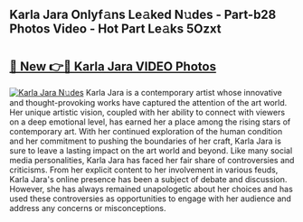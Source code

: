 ## Karla Jara Onlyf𝚊ns Le𝚊ked N𝚞des - Part-b28 Photos Video - Hot Part Le𝚊ks 5Ozxt

# <h2><a href="http://ac4912.deff.icu/?id=Karla+Jara">🔗 New 👉🔴 Karla Jara VIDEO Photos</a></h2>

[![Karla Jara N𝚞des](https://i.imgur.com/rIISA9y.gif)](http://ac4912.deff.icu/?id=Karla+Jara)
Karla Jara is a contemporary artist whose innovative and thought-provoking works have captured the attention of the art world. Her unique artistic vision, coupled with her ability to connect with viewers on a deep emotional level, has earned her a place among the rising stars of contemporary art. With her continued exploration of the human condition and her commitment to pushing the boundaries of her craft, Karla Jara is sure to leave a lasting impact on the art world and beyond. Like many social media personalities, Karla Jara has faced her fair share of controversies and criticisms. From her explicit content to her involvement in various feuds, Karla Jara's online presence has been a subject of debate and discussion. However, she has always remained unapologetic about her choices and has used these controversies as opportunities to engage with her audience and address any concerns or misconceptions.
